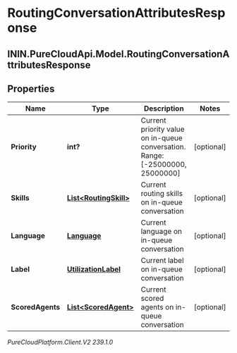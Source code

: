 # RoutingConversationAttributesResponse

## ININ.PureCloudApi.Model.RoutingConversationAttributesResponse

## Properties

|Name | Type | Description | Notes|
|------------ | ------------- | ------------- | -------------|
| **Priority** | **int?** | Current priority value on in-queue conversation. Range:[-25000000, 25000000] | [optional] |
| **Skills** | [**List&lt;RoutingSkill&gt;**](RoutingSkill) | Current routing skills on in-queue conversation | [optional] |
| **Language** | [**Language**](Language) | Current language on in-queue conversation | [optional] |
| **Label** | [**UtilizationLabel**](UtilizationLabel) | Current label on in-queue conversation | [optional] |
| **ScoredAgents** | [**List&lt;ScoredAgent&gt;**](ScoredAgent) | Current scored agents on in-queue conversation | [optional] |



_PureCloudPlatform.Client.V2 239.1.0_
